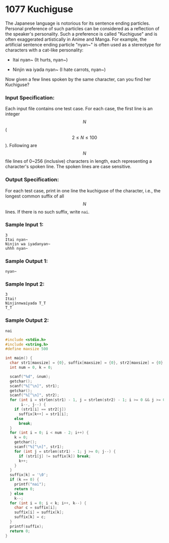 # 1077 Kuchiguse
The Japanese language is notorious for its sentence ending particles. Personal preference of such particles can be considered as a reflection of the speaker's personality. Such a preference is called "Kuchiguse" and is often exaggerated artistically in Anime and Manga. For example, the artificial sentence ending particle "nyan~" is often used as a stereotype for characters with a cat-like personality:

- Itai nyan~ (It hurts, nyan~)

- Ninjin wa iyada nyan~ (I hate carrots, nyan~)

Now given a few lines spoken by the same character, can you find her Kuchiguse?

### Input Specification:

Each input file contains one test case. For each case, the first line is an integer $$N$$ ($$2\le N\le 100$$). Following are $$N$$ file lines of 0~256 (inclusive) characters in length, each representing a character's spoken line. The spoken lines are case sensitive.

### Output Specification:

For each test case, print in one line the kuchiguse of the character, i.e., the longest common suffix of all $$N$$ lines. If there is no such suffix, write `nai`.

### Sample Input 1:
```in
3
Itai nyan~
Ninjin wa iyadanyan~
uhhh nyan~
```

### Sample Output 1:
```out
nyan~
```

### Sample Input 2:
```in
3
Itai!
Ninjinnwaiyada T_T
T_T
```

### Sample Output 2:
```out
nai
```


```cpp
#include <stdio.h>
#include <string.h>
#define maxsize 500

int main() {
  char str1[maxsize] = {0}, suffix[maxsize] = {0}, str2[maxsize] = {0};
  int num = 0, k = 0;

  scanf("%d", &num);
  getchar();
  scanf("%[^\n]", str1);
  getchar();
  scanf("%[^\n]", str2);
  for (int i = strlen(str1) - 1, j = strlen(str2) - 1; i >= 0 && j >= 0;
       i--, j--) {
    if (str1[i] == str2[j])
      suffix[k++] = str1[i];
    else
      break;
  }
  for (int i = 0; i < num - 2; i++) {
    k = 0;
    getchar();
    scanf("%[^\n]", str1);
    for (int j = strlen(str1) - 1; j >= 0; j--) {
      if (str1[j] != suffix[k]) break;
      k++;
    }
  }
  suffix[k] = '\0';
  if (k == 0) {
    printf("nai");
    return 0;
  } else
    k--;
  for (int i = 0; i < k; i++, k--) {
    char c = suffix[i];
    suffix[i] = suffix[k];
    suffix[k] = c;
  }
  printf(suffix);
  return 0;
}
```